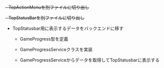 ~~- TopActionMenuを別ファイルに切り出し~~

~~- TopStatusBarを別ファイルに切り出し~~

- TopStatusbar用に表示するデータをバックエンドに移す

  - GameProgress型を定義

  - GameProgressServiceクラスを実装

  - GameProgressServiceからデータを取得してTopStatusbarに表示する
